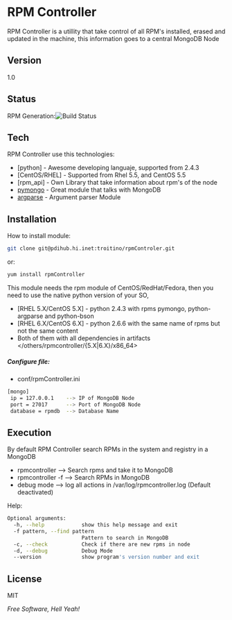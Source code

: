 RPM Controller
==============

RPM Controller is a utillity that take control of all RPM's installed, erased and updated in the machine, this information goes to a central MongoDB Node

Version
-------

1.0

Status
------

 RPM Generation:![Build Status](http://10.95.11.166/jenkins/job/RE-rpm_controller-GenRPM/badge/icon)

Tech
----

RPM Controller use this technologies:

* [python] - Awesome developing languaje, supported from 2.4.3 
* [CentOS/RHEL] - Supported from Rhel 5.5, and CentOS 5.5
* [rpm_api] - Own Library that take information about rpm's of the node
* [pymongo] - Great module that talks with MongoDB
* [argparse] - Argument parser Module

Installation
--------------
How to install module:
```sh
git clone git@pdihub.hi.inet:troitino/rpmControler.git
```
or:
```sh
yum install rpmController
```

This module needs the rpm module of CentOS/RedHat/Fedora, then you need to use the native python version of your SO, 
* [RHEL 5.X/CentOS 5.X] - python 2.4.3 with rpms pymongo, python-argparse and python-bson
* [RHEL 6.X/CentOS 6.X] - python 2.6.6 with the same name of rpms but not the same content
* Both of them with all dependencies in artifacts </others/rpmcontroller/{5.X|6.X}/x86_64>

##### Configure file:

* conf/rpmController.ini

```sh
[mongo]
 ip = 127.0.0.1    --> IP of MongoDB Node
 port = 27017      --> Port of MongoDB Node
 database = rpmdb  --> Database Name
```

Execution
--------------
By default RPM Controller search RPMs in the system and registry in a MongoDB
* rpmcontroller --> Search rpms and take it to MongoDB
* rpmcontroller -f <pattern> --> Search RPMs in MongoDB
* debug mode --> log all actions in /var/log/rpmcontroller.log (Default deactivated)

Help:
```sh
Optional arguments:
  -h, --help            show this help message and exit
  -f pattern, --find pattern
                        Pattern to search in MongoDB
  -c, --check           Check if there are new rpms in node
  -d, --debug           Debug Mode
  --version             show program's version number and exit
```

License
----

MIT

*Free Software, Hell Yeah!*

  [Juan Manuel Parrilla]: juanmanuel.parrilla@amaris.com
  [@kerbeross]: http://twitter.com/@kerbeross
  [Francisco García Troitiño]: troitino@tid.es
  [1]: git@pdihub.hi.inet:troitino/rpmControler.git
  [Pymongo]: https://github.com/mongodb/mongo-python-driver
  [Argparse]: https://code.google.com/p/argparse
